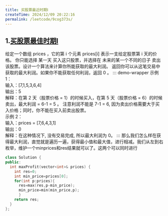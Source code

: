 ```yaml
---
title: 买股票最近时期Ⅰ
createTime: 2024/12/09 20:22:16
permalink: /leetcode/9cog373s/
---
```

## 1.[买股票最佳时期I](https://leetcode.cn/problems/best-time-to-buy-and-sell-stock/description/)
给定一个数组 prices ，它的第 i 个元素 prices[i] 表示一支给定股票第 i 天的价格。
你只能选择 某一天 买入这只股票，并选择在 未来的某一个不同的日子 卖出该股票。设计一个算法来计算你所能获取的最大利润。
返回你可以从这笔交易中获取的最大利润。如果你不能获取任何利润，返回 0 。
::: demo-wrapper
示例 1：\
输入：[7,1,5,3,6,4]\
输出：5\
解释：在第 2 天（股票价格 = 1）的时候买入，在第 5 天（股票价格 = 6）的时候卖出，最大利润 = 6-1 = 5 。
注意利润不能是 7-1 = 6, 因为卖出价格需要大于买入价格；同时，你不能在买入前卖出股票。\
示例 2：\
输入：prices = [7,6,4,3,1] \
输出：0 \
解释：在这种情况下, 没有交易完成, 所以最大利润为 0。
:::
那么我们怎么样在获得最大利润，直觉就是遍历一遍，获得最小值和最大值，进行相减。我们从左到右枚举，维护一个minprices和res结果就可以了。这两个可以同时进行
```c++
class Solution {
public:
  int maxProfit(vector<int>& prices) {
    int res=0;
    int min_price=prices[0];
    for(int p:prices){
      res=max(res,p-min_price);
      min_price=min(min_price,p);
      }
    return res;
  }
};
```
